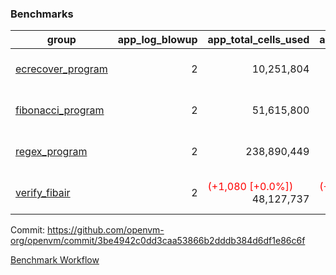 ### Benchmarks
| group | app_log_blowup | app_total_cells_used | app_total_cycles | app_total_proof_time_ms | leaf_log_blowup | leaf_total_cells_used | leaf_total_cycles | leaf_total_proof_time_ms | max_segment_length | instance | alloc |
|---|---|---|---|---|---|---|---|---|---|---|---|
| [ ecrecover_program ](https://github.com/openvm-org/openvm/blob/benchmark-results/benchmarks/individual/ecrecover-15d85585205a6430f565f1567004341e1d81db08.md) | <div style='text-align: right'> 2 </div>  | <div style='text-align: right'> 10,251,804 </div>  | <div style='text-align: right'> 195,066 </div>  | <span style='color: green'>(-99.0 [-4.7%])</span><div style='text-align: right'> 1,989.0 </div>  | <div style='text-align: right'> - </div>  | <div style='text-align: right'> - </div>  | <div style='text-align: right'> - </div>  | <div style='text-align: right'> - </div>  | 1048476 | 64cpu-linux-arm64 | mimalloc |
| [ fibonacci_program ](https://github.com/openvm-org/openvm/blob/benchmark-results/benchmarks/individual/fibonacci-15d85585205a6430f565f1567004341e1d81db08.md) | <div style='text-align: right'> 2 </div>  | <div style='text-align: right'> 51,615,800 </div>  | <div style='text-align: right'> 3,000,274 </div>  | <span style='color: green'>(-3.0 [-0.1%])</span><div style='text-align: right'> 5,524.0 </div>  | <div style='text-align: right'> - </div>  | <div style='text-align: right'> - </div>  | <div style='text-align: right'> - </div>  | <div style='text-align: right'> - </div>  | 1048476 | 64cpu-linux-arm64 | mimalloc |
| [ regex_program ](https://github.com/openvm-org/openvm/blob/benchmark-results/benchmarks/individual/regex-15d85585205a6430f565f1567004341e1d81db08.md) | <div style='text-align: right'> 2 </div>  | <div style='text-align: right'> 238,890,449 </div>  | <div style='text-align: right'> 8,381,808 </div>  | <span style='color: red'>(+18.0 [+0.1%])</span><div style='text-align: right'> 17,229.0 </div>  | <div style='text-align: right'> 2 </div>  | <span style='color: green'>(-15,540 [-0.0%])</span><div style='text-align: right'> 315,463,827 </div>  | <span style='color: green'>(-3,136 [-0.0%])</span><div style='text-align: right'> 14,646,880 </div>  | <span style='color: green'>(-384.0 [-1.3%])</span><div style='text-align: right'> 29,201.0 </div>  | 1048476 | 64cpu-linux-arm64 | mimalloc |
| [ verify_fibair ](https://github.com/openvm-org/openvm/blob/benchmark-results/benchmarks/individual/verify_fibair-15d85585205a6430f565f1567004341e1d81db08.md) | <div style='text-align: right'> 2 </div>  | <span style='color: red'>(+1,080 [+0.0%])</span><div style='text-align: right'> 48,127,737 </div>  | <span style='color: red'>(+174 [+0.0%])</span><div style='text-align: right'> 397,254 </div>  | <span style='color: green'>(-9.0 [-0.3%])</span><div style='text-align: right'> 3,152.0 </div>  | <div style='text-align: right'> - </div>  | <div style='text-align: right'> - </div>  | <div style='text-align: right'> - </div>  | <div style='text-align: right'> - </div>  | 1048476 | 64cpu-linux-arm64 | mimalloc |


Commit: https://github.com/openvm-org/openvm/commit/3be4942c0dd3caa53866b2dddb384d6df1e86c6f

[Benchmark Workflow](https://github.com/openvm-org/openvm/actions/runs/12380122511)
